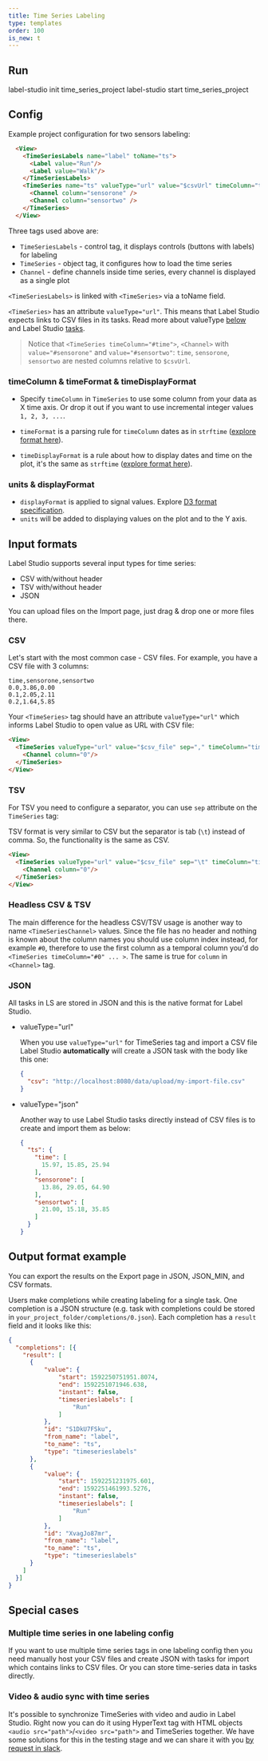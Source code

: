 ```yaml
---
title: Time Series Labeling 
type: templates
order: 100
is_new: t
---
```


## Run 

label-studio init time_series_project
label-studio start time_series_project
  
## Config
  
Example project configuration for two sensors labeling:
  
```html
  <View>
    <TimeSeriesLabels name="label" toName="ts">
      <Label value="Run"/>
      <Label value="Walk"/>
    </TimeSeriesLabels> 
    <TimeSeries name="ts" valueType="url" value="$csvUrl" timeColumn="time">
      <Channel column="sensorone" />
      <Channel column="sensortwo" />
    </TimeSeries>
  </View>
```
    
Three tags used above are: 
- `TimeSeriesLabels` - control tag, it displays controls (buttons with labels) for labeling
- `TimeSeries` - object tag, it configures how to load the time series
- `Channel` - define channels inside time series, every channel is displayed as a single plot

`<TimeSeriesLabels>` is linked with `<TimeSeries>` via a toName field.  
  
`<TimeSeries>` has an attribute `valueType="url"`. This means that Label Studio expects links to CSV files in its tasks. Read more about valueType [below](/blog/release-080-time-series.html#JSON) and Label Studio [tasks](/guide/tasks.html).
  
> Notice that `<TimeSeries timeColumn="#time">`, `<Channel>` with `value="#sensorone"` and `value="#sensortwo"`: `time`, `sensorone`, `sensortwo` are nested columns relative to `$csvUrl`. 

### timeColumn & timeFormat & timeDisplayFormat

* Specify `timeColumn` in `TimeSeries` to use some column from your data as X time axis. Or drop it out if you want to use incremental integer values `1, 2, 3, ...`. 

* `timeFormat` is a parsing rule for `timeColumn` dates as in `strftime` ([explore format here](http://www.cplusplus.com/reference/ctime/strftime/)).

* `timeDisplayFormat` is a rule about how to display dates and time on the plot, it's the same as `strftime` ([explore format here](http://www.cplusplus.com/reference/ctime/strftime/)). 

### units & displayFormat

* `displayFormat` is applied to signal values. Explore [D3 format specification](https://github.com/d3/d3-format#locale_format). 
* `units` will be added to displaying values on the plot and to the Y axis. 


## Input formats  

Label Studio supports several input types for time series:

- CSV with/without header
- TSV with/without header
- JSON

You can upload files on the Import page, just drag & drop one or more files there. 

### CSV

Let's start with the most common case - CSV files. For example, you have a CSV file with 3 columns:

```csv
time,sensorone,sensortwo
0.0,3.86,0.00
0.1,2.05,2.11
0.2,1.64,5.85
 ```

Your `<TimeSeries>` tag should have an attribute `valueType="url"` which informs Label Studio to open value as URL with CSV file:

```html
<View>
  <TimeSeries valueType="url" value="$csv_file" sep="," timeColumn="time">
    <Channel column="0"/>
  </TimeSeries>             
</View> 
```

### TSV 

For TSV you need to configure a separator, you can use `sep` attribute on the `TimeSeries` tag:

TSV format is very similar to CSV but the separator is tab (`\t`) instead of comma. 
So, the functionality is the same as CSV.  

```html
<View>
  <TimeSeries valueType="url" value="$csv_file" sep="\t" timeColumn="time">
    <Channel column="0"/>
  </TimeSeries>
</View> 
```


### Headless CSV & TSV

The main difference for the headless CSV/TSV usage is another way to name `<TimeSeriesChannel>` values. Since the file has no header and nothing is known about the column names you should use column index instead, for example `#0`, therefore to use the first column as a temporal column you'd do `<TimeSeries timeColumn="#0" ... >`. The same is true for `column` in `<Channel>` tag. 

### JSON

All tasks in LS are stored in JSON and this is the native format for Label Studio. 

* valueType="url" 

  When you use `valueType="url"` for TimeSeries tag and import a CSV file Label Studio **automatically** will create a JSON task with the body like this one: 
  
  ```json
  {
    "csv": "http://localhost:8080/data/upload/my-import-file.csv"
  }
  ```

* valueType="json"
  
  Another way to use Label Studio tasks directly instead of CSV files is to create and import them as below: 

  ```json
  {
    "ts": {
      "time": [
        15.97, 15.85, 25.94
      ],
      "sensorone": [
        13.86, 29.05, 64.90
      ],
      "sensortwo": [
        21.00, 15.18, 35.85
      ]
    }
  }
  ```

## Output format example

You can export the results on the Export page in JSON, JSON_MIN, and CSV formats. 

Users make completions while creating labeling for a single task. One completion is a JSON structure (e.g. task with completions could be stored in `your_project_folder/completions/0.json`). Each completion has a `result` field and it looks like this:

```json
{
  "completions": [{  
    "result": [
      {
          "value": {
              "start": 1592250751951.8074,
              "end": 1592251071946.638,
              "instant": false,
              "timeserieslabels": [
                  "Run"
              ]
          },
          "id": "S1DkU7FSku",
          "from_name": "label",
          "to_name": "ts",
          "type": "timeserieslabels"
      },
      {
          "value": {
              "start": 1592251231975.601,
              "end": 1592251461993.5276,
              "instant": false,
              "timeserieslabels": [
                  "Run"
              ]
          },
          "id": "XvagJo87mr",
          "from_name": "label",
          "to_name": "ts",
          "type": "timeserieslabels"
      }
    ]
  }] 
}
```

## Special cases

### Multiple time series in one labeling config

If you want to use multiple time series tags in one labeling config then you need manually host your CSV files and create JSON with tasks for import which contains links to CSV files. Or you can store time-series data in tasks directly. 

### Video & audio sync with time series

It's possible to synchronize TimeSeries with video and audio in Label Studio. Right now you can do it using HyperText tag with HTML objects `<audio src="path">`/`<video src="path">` and TimeSeries together. We have some solutions for this in the testing stage and we can share it with you [by request in slack](https://join.slack.com/t/label-studio/shared_invite/zt-cr8b7ygm-6L45z7biEBw4HXa5A2b5pw).
